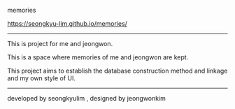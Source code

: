 memories

https://seongkyu-lim.github.io/memories/

---

This is project for me and jeongwon.

This is a space where memories of me and jeongwon are kept.

This project aims to establish the database construction method and linkage and my own style of UI.

---

developed by seongkyulim , designed by jeongwonkim

